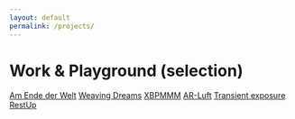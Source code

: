 ```yaml
---
layout: default
permalink: /projects/
---
```

# Work & Playground (selection)

<div class="project-links">
    <a href="/projects/aedw/" class="project-redirect">Am Ende der Welt</a>
    <a href="/projects/weaving-dreams/" class="project-redirect">Weaving Dreams</a>
    <a href="/projects/xbpmmm/" class="project-redirect">XBPMMM</a>
    <a href="/projects/arluft/" class="project-redirect">AR-Luft</a>
    <a href="/projects/transient-exposure/" class="project-redirect">Transient exposure</a>
    <a href="/projects/restup/" class="project-redirect">RestUp</a>
</div>